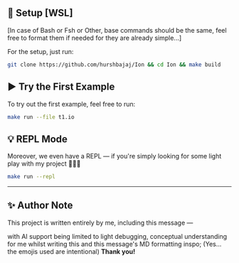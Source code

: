 ## 🚀 Setup [WSL] 

[In case of Bash or Fsh or Other, base commands should be the same, feel free to format them if needed for they are already simple...]

For the setup, just run:

```bash
git clone https://github.com/hurshbajaj/Ion && cd Ion && make build
```

## ▶️ Try the First Example

To try out the first example, feel free to run:

```bash
make run --file t1.io
```

## 💡 REPL Mode

Moreover, we even have a REPL — if you're simply looking for some light play with my project 🤗🤗🤗

```bash
make run --repl 
```

---

## ✨ Author Note

This project is written entirely by me, including this message —  

with AI support being limited to light debugging, conceptual understanding for me whilst writing this and this message's MD formatting inspo;
(Yes... the emojis used are intentional)
**Thank you!**

